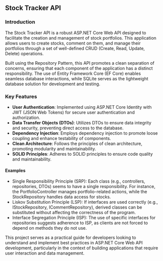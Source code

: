 ## Stock Tracker API

### Introduction

The Stock Tracker API is a robust ASP.NET Core Web API designed to facilitate the creation and management of stock portfolios. This application allows users to create stocks, comment on them, and manage their portfolios through a set of well-defined CRUD (Create, Read, Update, Delete) operations.

Built using the Repository Pattern, this API promotes a clean separation of concerns, ensuring that each component of the application has a distinct responsibility. The use of Entity Framework Core (EF Core) enables seamless database interactions, while SQLite serves as the lightweight database solution for development and testing.

### Key Features

- **User Authentication**: Implemented using ASP.NET Core Identity with JWT (JSON Web Tokens) for secure user authentication and authorization.
- **Data Transfer Objects (DTOs)**: Utilizes DTOs to ensure data integrity and security, preventing direct access to the database.
- **Dependency Injection**: Employs dependency injection to promote loose coupling and enhance testability of components.
- **Clean Architecture**: Follows the principles of clean architecture, promoting modularity and maintainability.
- **SOLID Principles**: Adheres to SOLID principles to ensure code quality and maintainability. 

#### Examples 
- Single Responsibility Principle (SRP): Each class (e.g., controllers, repositories, DTOs) seems to have a single responsibility. For instance, the PortfolioController manages portfolio-related actions, while the StockRepository handles data access for stocks.
- Liskov Substitution Principle (LSP): If interfaces are used correctly (e.g., IStockRepository, ICommentRepository), derived classes can be substituted without affecting the correctness of the program.
- Interface Segregation Principle (ISP): The use of specific interfaces for repositories suggests adherence to ISP, as clients are not forced to depend on methods they do not use.

This project serves as a practical guide for developers looking to understand and implement best practices in ASP.NET Core Web API development, particularly in the context of building applications that require user interaction and data management.